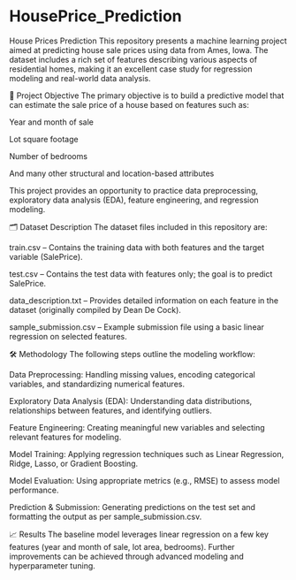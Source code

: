 # HousePrice_Prediction
House Prices Prediction
This repository presents a machine learning project aimed at predicting house sale prices using data from Ames, Iowa. The dataset includes a rich set of features describing various aspects of residential homes, making it an excellent case study for regression modeling and real-world data analysis.
 
📌 Project Objective
The primary objective is to build a predictive model that can estimate the sale price of a house based on features such as:

Year and month of sale 

Lot square footage 

Number of bedrooms

And many other structural and location-based attributes

This project provides an opportunity to practice data preprocessing, exploratory data analysis (EDA), feature engineering, and regression modeling.

🗂️ Dataset Description
The dataset files included in this repository are:

train.csv – Contains the training data with both features and the target variable (SalePrice).

test.csv – Contains the test data with features only; the goal is to predict SalePrice.

data_description.txt – Provides detailed information on each feature in the dataset (originally compiled by Dean De Cock).

sample_submission.csv – Example submission file using a basic linear regression on selected features.

🛠️ Methodology
The following steps outline the modeling workflow:

Data Preprocessing:
Handling missing values, encoding categorical variables, and standardizing numerical features.

Exploratory Data Analysis (EDA):
Understanding data distributions, relationships between features, and identifying outliers.

Feature Engineering:
Creating meaningful new variables and selecting relevant features for modeling.

Model Training:
Applying regression techniques such as Linear Regression, Ridge, Lasso, or Gradient Boosting.

Model Evaluation:
Using appropriate metrics (e.g., RMSE) to assess model performance.

Prediction & Submission:
Generating predictions on the test set and formatting the output as per sample_submission.csv.

📈 Results
The baseline model leverages linear regression on a few key features (year and month of sale, lot area, bedrooms). Further improvements can be achieved through advanced modeling and hyperparameter tuning.
